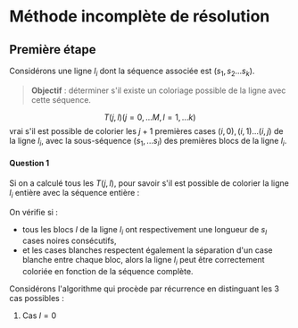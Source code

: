 # Méthode incomplète de résolution
## Première étape 
Considérons une ligne $l_i$ dont la séquence associée est $(s_1,s_2...s_k)$.
>**Objectif** : déterminer s'il existe un coloriage possible de la ligne avec cette séquence. 

$$T(j,l)(j=0,...M, l=1,...k)$$
vrai s'il est possible de colorier les $j+1$ premières cases $(i,0), (i,1)...(i,j)$ de la ligne $l_i$, avec la sous-séquence $(s_1,...s_l)$ des premières blocs de la ligne $l_i$.

#### Question 1
Si on a calculé tous les $T(j,l)$, pour savoir s'il est possible de colorier la ligne $l_i$ entière avec la séquence entière : 

On vérifie si :
- tous les blocs $l$ de la ligne $l_i$ ont respectivement une longueur de $s_l$ cases noires consécutifs, 
- et les cases blanches respectent également la séparation d'un case blanche entre chaque bloc, alors la ligne $l_i$ peut être correctement coloriée en fonction de la séquence complète. 

Considérons l'algorithme qui procède par récurrence en distinguant les 3 cas possibles :
1. Cas $l=0$